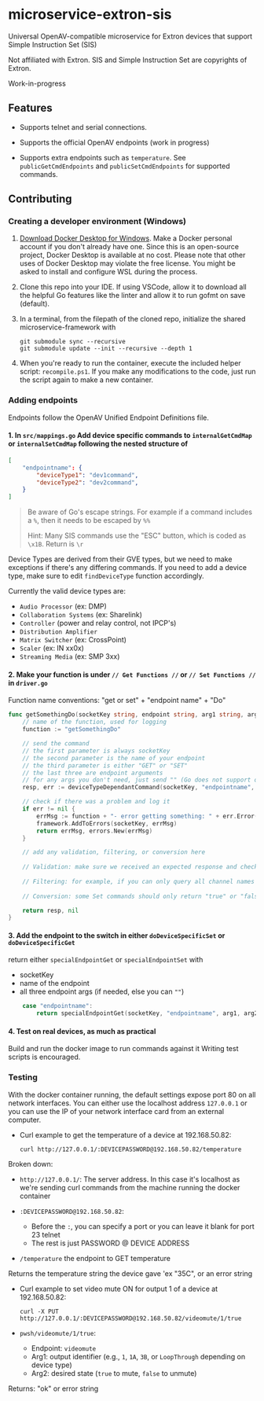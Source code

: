 # microservice-extron-sis

Universal OpenAV-compatible microservice for Extron devices that support Simple Instruction Set (SIS)

Not affiliated with Extron.  SIS and Simple Instruction Set are copyrights of Extron.

Work-in-progress

## Features

- Supports telnet and serial connections.

- Supports the official OpenAV endpoints (work in progress)

- Supports extra endpoints such as `temperature`.  See `publicGetCmdEndpoints` and `publicSetCmdEndpoints` for supported commands.

## Contributing

### Creating a developer environment (Windows)

1. [Download Docker Desktop for Windows](https://www.docker.com/products/docker-desktop/).  Make a Docker personal account if you don't already have one.  Since this is an open-source project, Docker Desktop is available at no cost.  Please note that other uses of Docker Desktop may violate the free license.  You might be asked to install and configure WSL during the process.

2. Clone this repo into your IDE.  If using VSCode, allow it to download all the helpful Go features like the linter and allow it to run gofmt on save (default).

3. In a terminal, from the filepath of the cloned repo, initialize the shared microservice-framework with

    ```pwsh
    git submodule sync --recursive
    git submodule update --init --recursive --depth 1
    ```

4. When you're ready to run the container, execute the included helper script: `recompile.ps1`.  If you make any modifications to the code, just run the script again to make a new container.

### Adding endpoints

Endpoints follow the OpenAV Unified Endpoint Definitions file.

#### 1. In `src/mappings.go` Add device specific commands to `internalGetCmdMap` or `internalSetCmdMap` following the nested structure of

```json
[
    "endpointname": {
        "deviceType1": "dev1command",
        "deviceType2": "dev2command",
    }
]
```

> Be aware of Go's escape strings.  For example if a command includes a `%`, then it needs to be escaped by `%%`
>
> Hint: Many SIS commands use the "ESC" button, which is coded as `\x1B`.  Return is `\r`

Device Types are derived from their GVE types, but we need to make exceptions if there's any differing commands.  If you need to add a device type, make sure to edit `findDeviceType` function accordingly.

Currently the valid device types are:

- `Audio Processor` (ex: DMP)
- `Collaboration Systems` (ex: Sharelink)
- `Controller` (power and relay control, not IPCP's)
- `Distribution Amplifier`
- `Matrix Switcher` (ex: CrossPoint)
- `Scaler` (ex: IN xx0x)
- `Streaming Media` (ex: SMP 3xx)

#### 2. Make your function is under `// Get Functions //` or `// Set Functions //` in `driver.go`

Function name conventions: "get or set" + "endpoint name" + "Do"

```go
func getSomethingDo(socketKey string, endpoint string, arg1 string, arg2 string, arg3 string) (string, error) {
    // name of the function, used for logging
    function := "getSomethingDo"

    // send the command
    // the first parameter is always socketKey
    // the second parameter is the name of your endpoint
    // the third parameter is either "GET" or "SET"
    // the last three are endpoint arguments
    // for any args you don't need, just send "" (Go does not support optional params)
    resp, err := deviceTypeDependantCommand(socketKey, "endpointname", "GET", arg1, "", "")

    // check if there was a problem and log it
    if err != nil {
        errMsg := function + "- error getting something: " + err.Error()
        framework.AddToErrors(socketKey, errMsg)
        return errMsg, errors.New(errMsg)
    }

    // add any validation, filtering, or conversion here
    
    // Validation: make sure we received an expected response and check if the device returned an error message
    
    // Filtering: for example, if you can only query all channel names but you only want to return the n'th channel name, do that here.
    
    // Conversion: some Set commands should only return "true" or "false" or the err message, but the device may return an 1 or 0.  Convert that here.

    return resp, nil
}

```

#### 3. Add the endpoint to the switch in either `doDeviceSpecificSet` or `doDeviceSpecificGet`

return either `specialEndpointGet` or `specialEndpointSet` with

- socketKey
- name of the endpoint
- all three endpoint args (if needed, else you can `""`)

```go
    case "endpointname":
        return specialEndpointGet(socketKey, "endpointname", arg1, arg2, arg3)
```

#### 4. Test on real devices, as much as practical

Build and run the docker image to run commands against it
Writing test scripts is encouraged.

### Testing

With the docker container running, the default settings expose port 80 on all network interfaces.
You can either use the localhost address `127.0.0.1` or you can use the IP of your network interface card from an external computer.

- Curl example to get the temperature of a device at 192.168.50.82:

    ```pwsh
    curl http://127.0.0.1/:DEVICEPASSWORD@192.168.50.82/temperature
    ```

Broken down:

- `http://127.0.0.1/`: The server address.  In this case it's localhost as we're sending curl commands from the machine running the docker container

- `:DEVICEPASSWORD@192.168.50.82`:
  - Before the `:`, you can specify a port or you can leave it blank for port 23 telnet
  - The rest is just PASSWORD @ DEVICE ADDRESS

- `/temperature` the endpoint to GET temperature

Returns the temperature string the device gave 'ex "35C", or an error string

- Curl example to set video mute ON for output 1 of a device at 192.168.50.82:

    ```pwsh
    curl -X PUT http://127.0.0.1/:DEVICEPASSWORD@192.168.50.82/videomute/1/true
    ```

- ```pwsh/videomute/1/true```:
  - Endpoint: `videomute`
  - Arg1: output identifier (e.g., `1`, `1A`, `3B`, or `LoopThrough` depending on device type)
  - Arg2: desired state (`true` to mute, `false` to unmute)

Returns: "ok" or error string
